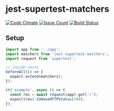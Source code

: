 # jest-supertest-matchers

[![Code Climate](https://codeclimate.com/github/hexlet/jest-supertest-matchers/badges/gpa.svg)](https://codeclimate.com/github/hexlet/jest-supertest-matchers)
[![Issue Count](https://codeclimate.com/github/hexlet/jest-supertest-matchers/badges/issue_count.svg)](https://codeclimate.com/github/hexlet/jest-supertest-matchers)
[![Build Status](https://travis-ci.org/hexlet/jest-supertest-matchers.svg?branch=master)](https://travis-ci.org/hexlet/jest-supertest-matchers)

## Setup

```javascript
import app from '../app';
import matchers from 'jest-supertest-matchers';
import request from 'supertest';

// inside tests
beforeAll(() => {
  expect.extend(matchers);
});

it('example', async () => {
  const res = await request(app).get('/');
  expect(res).toHaveHTTPStatus(200);
});
```
